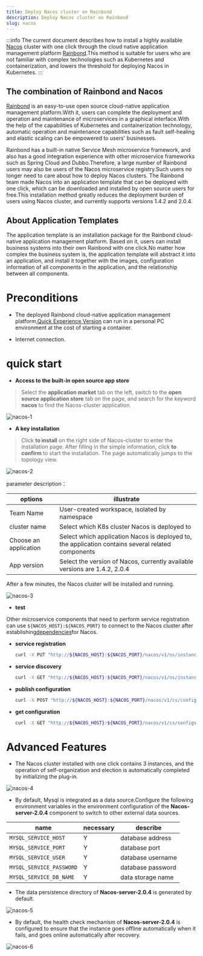 ```yaml
---
title: Deploy Nacos cluster on Rainbond
description: Deploy Nacos cluster on Rainbond
slug: nacos
---
```


:::info The current document describes how to install a highly available [Nacos](https://nacos.io) cluster with one click through the cloud native application management platform [Rainbond](https://www.rainbond.com/?channel=nacos).This method is suitable for users who are not familiar with complex technologies such as Kubernetes and containerization, and lowers the threshold for deploying Nacos in Kubernetes. 
:::

<!--truncate-->


## The combination of Rainbond and Nacos

[Rainbond](https://www.rainbond.com/?channel=nacos) is an easy-to-use open source cloud-native application management platform.With it, users can complete the deployment and operation and maintenance of microservices in a graphical interface.With the help of the capabilities of Kubernetes and containerization technology, automatic operation and maintenance capabilities such as fault self-healing and elastic scaling can be empowered to users' businesses.

Rainbond has a built-in native Service Mesh microservice framework, and also has a good integration experience with other microservice frameworks such as Spring Cloud and Dubbo.Therefore, a large number of Rainbond users may also be users of the Nacos microservice registry.Such users no longer need to care about how to deploy Nacos clusters. The Rainbond team made Nacos into an application template that can be deployed with one click, which can be downloaded and installed by open source users for free.This installation method greatly reduces the deployment burden of users using Nacos cluster, and currently supports versions 1.4.2 and 2.0.4.


## About Application Templates

The application template is an installation package for the Rainbond cloud-native application management platform. Based on it, users can install business systems into their own Rainbond with one click.No matter how complex the business system is, the application template will abstract it into an application, and install it together with the images, configuration information of all components in the application, and the relationship between all components.

# Preconditions

- The deployed Rainbond cloud-native application management platform,[Quick Experience Version](https://www.rainbond.com/docs/quick-start/quick-install/?channel=nacos) can run in a personal PC environment at the cost of starting a container.

- Internet connection.

# quick start

* **Access to the built-in open source app store**

> Select the **application market** tab on the left, switch to the **open source application store** tab on the page, and search for the keyword **nacos** to find the Nacos-cluster application.

![nacos-1](https://static.goodrain.com/wechat/nacos-cluster/nacos-cluster-1.png)

* **A key installation**

> Click **to install** on the right side of Nacos-cluster to enter the installation page. After filling in the simple information, click **to confirm** to start the installation. The page automatically jumps to the topology view.

![nacos-2](https://static.goodrain.com/wechat/nacos-cluster/nacos-cluster-2.png)

parameter description：

| options               | illustrate                                                                                         |
| --------------------- | -------------------------------------------------------------------------------------------------- |
| Team Name             | User-created workspace, isolated by namespace                                                      |
| cluster name          | Select which K8s cluster Nacos is deployed to                                                      |
| Choose an application | Select which application Nacos is deployed to, the application contains several related components |
| App version           | Select the version of Nacos, currently available versions are 1.4.2, 2.0.4                         |

After a few minutes, the Nacos cluster will be installed and running.

![nacos-3](https://static.goodrain.com/wechat/nacos-cluster/nacos-cluster-3.png)

* **test**

Other microservice components that need to perform service registration can use `${NACOS_HOST}:${NACOS_PORT}` to connect to the Nacos cluster after establishing[dependencies](https://www.rainbond.com/docs/use-manual/user-manual/component-connection/regist_and_discover)for Nacos.

* **service registration**

  ```bash
  curl -X PUT "http://${NACOS_HOST}:${NACOS_PORT}/nacos/v1/ns/instance?serviceName=nacos.naming.serviceName&ip=20.18.7.10&port=8080"
  ```

* **service discovery**

  ```bash
  curl -X GET "http://${NACOS_HOST}:${NACOS_PORT}/nacos/v1/ns/instance/list?serviceName=nacos.naming.serviceName"
  ```

* **publish configuration**

  ```bash
  curl -X POST "http://${NACOS_HOST}:${NACOS_PORT}/nacos/v1/cs/configs?dataId=nacos.cfg.dataId&group=test&content=helloWorld"
  ```

* **get configuration**

  ```bash
  curl -X GET "http://${NACOS_HOST}:${NACOS_PORT}/nacos/v1/cs/configs?dataId=nacos.cfg.dataId&group=test"
  ```

# Advanced Features

- The Nacos cluster installed with one click contains 3 instances, and the operation of self-organization and election is automatically completed by initializing the plug-in.

![nacos-4](https://static.goodrain.com/wechat/nacos-cluster/nacos-cluster-4.png)

- By default, Mysql is integrated as a data source.Configure the following environment variables in the environment configuration of the **Nacos-server-2.0.4** component to switch to other external data sources.

| name                     | necessary | describe          |
| ------------------------ | --------- | ----------------- |
| `MYSQL_SERVICE_HOST`     | Y         | database address  |
| `MYSQL_SERVICE_PORT`     | Y         | database port     |
| `MYSQL_SERVICE_USER`     | Y         | database username |
| `MYSQL_SERVICE_PASSWORD` | Y         | database password |
| `MYSQL_SERVICE_DB_NAME`  | Y         | data storage name |

- The data persistence directory of **Nacos-server-2.0.4** is generated by default.

![nacos-5](https://static.goodrain.com/wechat/nacos-cluster/nacos-cluster-5.png)

- By default, the health check mechanism of **Nacos-server-2.0.4** is configured to ensure that the instance goes offline automatically when it fails, and goes online automatically after recovery.

![nacos-6](https://static.goodrain.com/wechat/nacos-cluster/nacos-cluster-6.png)


